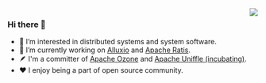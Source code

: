 <img align="right" src="https://github-readme-stats.vercel.app/api?username=kaijchen&show_icons=true&theme=buefy" />


### Hi there 👋

- 🌱 I’m interested in distributed systems and system software.
- 🔭 I’m currently working on [Alluxio](https://github.com/alluxio/alluxio) and [Apache Ratis](https://github.com/apache/ratis).
- 🪶 I'm a committer of [Apache Ozone](https://github.com/apache/ozone) and [Apache Uniffle (incubating)](https://github.com/apache/incubator-uniffle).
- ❤️ I enjoy being a part of open source community.

<!--
**kaijchen/kaijchen** is a ✨ _special_ ✨ repository because its `README.md` (this file) appears on your GitHub profile.

Here are some ideas to get you started:

- 🔭 I’m currently working on ...
- 🌱 I’m currently learning ...
- 👯 I’m looking to collaborate on ...
- 🤔 I’m looking for help with ...
- 💬 Ask me about ...
- 📫 How to reach me: ...
- 😄 Pronouns: ...
- ⚡ Fun fact: ...
-->
